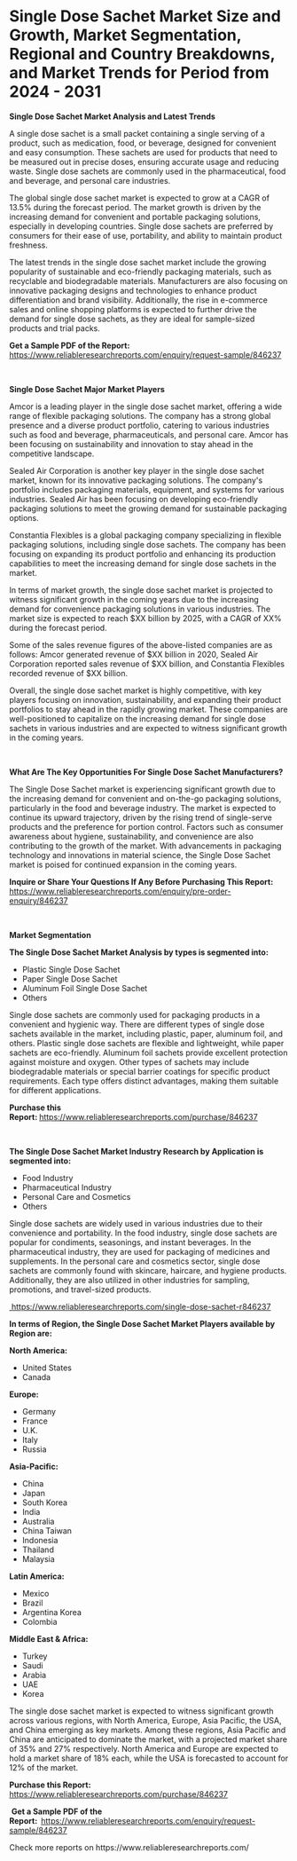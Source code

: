 <p><h1>Single Dose Sachet Market Size and Growth, Market Segmentation, Regional and Country Breakdowns, and Market Trends for Period from 2024 -  2031</h1></p><p><strong>Single Dose Sachet Market Analysis and Latest Trends</strong></p>
<p><p>A single dose sachet is a small packet containing a single serving of a product, such as medication, food, or beverage, designed for convenient and easy consumption. These sachets are used for products that need to be measured out in precise doses, ensuring accurate usage and reducing waste. Single dose sachets are commonly used in the pharmaceutical, food and beverage, and personal care industries.</p><p>The global single dose sachet market is expected to grow at a CAGR of 13.5% during the forecast period. The market growth is driven by the increasing demand for convenient and portable packaging solutions, especially in developing countries. Single dose sachets are preferred by consumers for their ease of use, portability, and ability to maintain product freshness.</p><p>The latest trends in the single dose sachet market include the growing popularity of sustainable and eco-friendly packaging materials, such as recyclable and biodegradable materials. Manufacturers are also focusing on innovative packaging designs and technologies to enhance product differentiation and brand visibility. Additionally, the rise in e-commerce sales and online shopping platforms is expected to further drive the demand for single dose sachets, as they are ideal for sample-sized products and trial packs.</p></p>
<p><strong>Get a Sample PDF of the Report:&nbsp;</strong> <a href="https://www.reliableresearchreports.com/enquiry/request-sample/846237">https://www.reliableresearchreports.com/enquiry/request-sample/846237</a></p>
<p>&nbsp;</p>
<p><strong>Single Dose Sachet Major Market Players</strong></p>
<p><p>Amcor is a leading player in the single dose sachet market, offering a wide range of flexible packaging solutions. The company has a strong global presence and a diverse product portfolio, catering to various industries such as food and beverage, pharmaceuticals, and personal care. Amcor has been focusing on sustainability and innovation to stay ahead in the competitive landscape.</p><p>Sealed Air Corporation is another key player in the single dose sachet market, known for its innovative packaging solutions. The company's portfolio includes packaging materials, equipment, and systems for various industries. Sealed Air has been focusing on developing eco-friendly packaging solutions to meet the growing demand for sustainable packaging options.</p><p>Constantia Flexibles is a global packaging company specializing in flexible packaging solutions, including single dose sachets. The company has been focusing on expanding its product portfolio and enhancing its production capabilities to meet the increasing demand for single dose sachets in the market.</p><p>In terms of market growth, the single dose sachet market is projected to witness significant growth in the coming years due to the increasing demand for convenience packaging solutions in various industries. The market size is expected to reach $XX billion by 2025, with a CAGR of XX% during the forecast period.</p><p>Some of the sales revenue figures of the above-listed companies are as follows: Amcor generated revenue of $XX billion in 2020, Sealed Air Corporation reported sales revenue of $XX billion, and Constantia Flexibles recorded revenue of $XX billion.</p><p>Overall, the single dose sachet market is highly competitive, with key players focusing on innovation, sustainability, and expanding their product portfolios to stay ahead in the rapidly growing market. These companies are well-positioned to capitalize on the increasing demand for single dose sachets in various industries and are expected to witness significant growth in the coming years.</p></p>
<p>&nbsp;</p>
<p><strong>What Are The Key Opportunities For Single Dose Sachet Manufacturers?</strong></p>
<p><p>The Single Dose Sachet market is experiencing significant growth due to the increasing demand for convenient and on-the-go packaging solutions, particularly in the food and beverage industry. The market is expected to continue its upward trajectory, driven by the rising trend of single-serve products and the preference for portion control. Factors such as consumer awareness about hygiene, sustainability, and convenience are also contributing to the growth of the market. With advancements in packaging technology and innovations in material science, the Single Dose Sachet market is poised for continued expansion in the coming years.</p></p>
<p><strong>Inquire or Share Your Questions If Any Before Purchasing This Report:</strong> <a href="https://www.reliableresearchreports.com/enquiry/pre-order-enquiry/846237">https://www.reliableresearchreports.com/enquiry/pre-order-enquiry/846237</a></p>
<p>&nbsp;</p>
<p><strong>Market Segmentation</strong></p>
<p><strong>The Single Dose Sachet Market Analysis by types is segmented into:</strong></p>
<p><ul><li>Plastic Single Dose Sachet</li><li>Paper Single Dose Sachet</li><li>Aluminum Foil Single Dose Sachet</li><li>Others</li></ul></p>
<p><p>Single dose sachets are commonly used for packaging products in a convenient and hygienic way. There are different types of single dose sachets available in the market, including plastic, paper, aluminum foil, and others. Plastic single dose sachets are flexible and lightweight, while paper sachets are eco-friendly. Aluminum foil sachets provide excellent protection against moisture and oxygen. Other types of sachets may include biodegradable materials or special barrier coatings for specific product requirements. Each type offers distinct advantages, making them suitable for different applications.</p></p>
<p><strong>Purchase this Report:&nbsp;</strong><a href="https://www.reliableresearchreports.com/purchase/846237">https://www.reliableresearchreports.com/purchase/846237</a></p>
<p>&nbsp;</p>
<p><strong>The Single Dose Sachet Market Industry Research by Application is segmented into:</strong></p>
<p><ul><li>Food Industry</li><li>Pharmaceutical Industry</li><li>Personal Care and Cosmetics</li><li>Others</li></ul></p>
<p><p>Single dose sachets are widely used in various industries due to their convenience and portability. In the food industry, single dose sachets are popular for condiments, seasonings, and instant beverages. In the pharmaceutical industry, they are used for packaging of medicines and supplements. In the personal care and cosmetics sector, single dose sachets are commonly found with skincare, haircare, and hygiene products. Additionally, they are also utilized in other industries for sampling, promotions, and travel-sized products.</p></p>
<p><a href="https://www.reliableresearchreports.com/single-dose-sachet-r846237">&nbsp;https://www.reliableresearchreports.com/single-dose-sachet-r846237</a></p>
<p><strong>In terms of Region, the Single Dose Sachet Market Players available by Region are:</strong></p>
<p>
    <p> <strong> North America: </strong>
        <ul>
            <li>United States</li>
            <li>Canada</li>
        </ul>
        </p> 
    <p> <strong> Europe: </strong>
        <ul>
            <li>Germany</li>
            <li>France</li>
            <li>U.K.</li>
            <li>Italy</li>
            <li>Russia</li>
        </ul>
        </p> 
    <p> <strong> Asia-Pacific: </strong>
        <ul>
            <li>China</li>
            <li>Japan</li>
            <li>South Korea</li>
            <li>India</li>
            <li>Australia</li>
            <li>China Taiwan</li>
            <li>Indonesia</li>
            <li>Thailand</li>
            <li>Malaysia</li>
        </ul>
        </p> 
    <p> <strong> Latin America: </strong>
        <ul>
            <li>Mexico</li>
            <li>Brazil</li>
            <li>Argentina Korea</li>
            <li>Colombia</li>
        </ul>
        </p> 
    <p> <strong> Middle East & Africa: </strong>
        <ul>
            <li>Turkey</li>
            <li>Saudi</li>
            <li>Arabia</li>
            <li>UAE</li>
            <li>Korea</li>
        </ul>
    </p>
    </p>
<p><p>The single dose sachet market is expected to witness significant growth across various regions, with North America, Europe, Asia Pacific, the USA, and China emerging as key markets. Among these regions, Asia Pacific and China are anticipated to dominate the market, with a projected market share of 35% and 27% respectively. North America and Europe are expected to hold a market share of 18% each, while the USA is forecasted to account for 12% of the market.</p></p>
<p><strong>Purchase this Report: </strong><a href="https://www.reliableresearchreports.com/purchase/846237">https://www.reliableresearchreports.com/purchase/846237</a></p>
<p>&nbsp;<strong>Get a Sample PDF of the Report:&nbsp;&nbsp;</strong><a href="https://www.reliableresearchreports.com/enquiry/request-sample/846237">https://www.reliableresearchreports.com/enquiry/request-sample/846237</a></p>
<p><strong></strong></p>
<p>Check more reports on https://www.reliableresearchreports.com/</p>